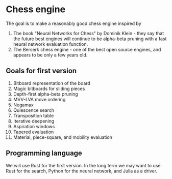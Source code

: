 # Chess engine
The goal is to make a reasonably good chess engine inspired by
1. The book "Neural Networks for Chess" by Dominik Klein - they say that the future best engines will continue to be alpha-beta pruning with a fast neural network evaluation function.
2. The Berserk chess engine - one of the best open source engines, and appears to be only a few years old.

## Goals for first version
1. Bitboard representation of the board
2. Magic bitboards for sliding pieces
3. Depth-first alpha-beta pruning
4. MVV-LVA move ordering
5. Negamax
6. Quiescence search
7. Transposition table
8. Iterative deepening
9. Aspiration windows
10. Tapered evaluation
11. Material, piece-square, and mobility evaluation

## Programming language
We will use Rust for the first version. In the long term we may want to use Rust for the search, Python for the neural network, and Julia as a driver.